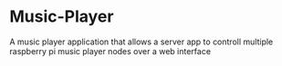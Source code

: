 # Music-Player
A music player application that allows a server app to controll multiple raspberry pi music player nodes over a web interface
